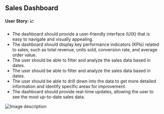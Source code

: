 <div>
  <h2 align = "left" id = "heading" font-weight =  bold>Sales Dashboard</h2>
  <h4 align="Left" id="heading">User Story:  📈</h4>
</div>
<div></div>
<div><ul class="center-bullets">
  <li>The dashboard should provide a user-friendly interface (UIX) that is easy to navigate and visually appealing.</li>
  <li>The dashboard should display key performance indicators (KPIs) related to sales, such as total revenue, units sold, conversion rate, and average order value.</li>
  <li>The user should be able to filter and analyze the sales data based in dates.</li>
  <li>The user should be able to filter and analyze the sales data based in dates.</li>
  <li>The user should be able to drill down into the data to get more detailed information and identify specific areas for improvement.</li>
  <li>The dashboard should provide real-time updates, allowing the user to see the most up-to-date sales data.</li>
</ul></div>

<div class="image-container">
  <img src="![Sales_Report](https://github.com/JuanSJimenezO/Dashboards/assets/131063735/5a12b8e2-5da3-4311-aaba-4cdb74c4a55a)" alt="Image description">
</div>
